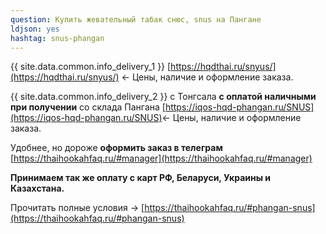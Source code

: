 ```yaml
---
question: Купить жевательный табак снюс, snus на Пангане
ldjson: yes
hashtag: snus-phangan
---
```


{{ site.data.common.info_delivery_1 }} [https://hqdthai.ru/snyus/](https://hqdthai.ru/snyus/) <- Цены, наличие и оформление заказа.

{{ site.data.common.info_delivery_2 }} с Тонгсала **с оплатой наличными при получении** со склада Пангана [https://iqos-hqd-phangan.ru/SNUS](https://iqos-hqd-phangan.ru/SNUS)<- Цены, наличие и оформление заказа.

Удобнее, но дороже **оформить заказ в телеграм** [https://thaihookahfaq.ru/#manager](https://thaihookahfaq.ru/#manager)

**Принимаем так же оплату с карт РФ, Беларуси, Украины и Казахстана.**

Прочитать полные условия -> [https://thaihookahfaq.ru/#phangan-snus](https://thaihookahfaq.ru/#phangan-snus)
